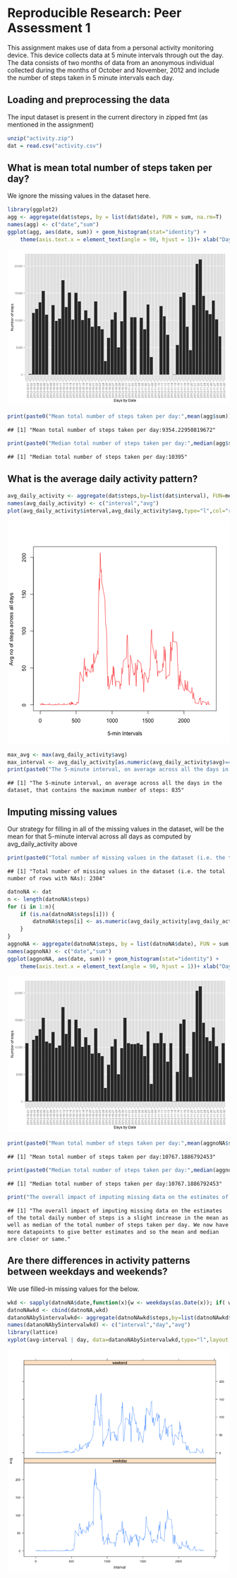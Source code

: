 # Reproducible Research: Peer Assessment 1
This assignment makes use of data from a personal activity monitoring device. This device collects data at 5 minute intervals through out the day. The data consists of two months of data from an anonymous individual collected during the months of October and November, 2012 and include the number of steps taken in 5 minute intervals each day.

## Loading and preprocessing the data
The input dataset is present in the current directory in zipped fmt (as mentioned in the assignment)

```r
unzip("activity.zip")
dat = read.csv("activity.csv")
```

## What is mean total number of steps taken per day?
We ignore the missing values in the dataset here.

```r
library(ggplot2)
agg <- aggregate(dat$steps, by = list(dat$date), FUN = sum, na.rm=T)
names(agg) <- c("date","sum")
ggplot(agg, aes(date, sum)) + geom_histogram(stat="identity") + 
    theme(axis.text.x = element_text(angle = 90, hjust = 1))+ xlab("Days by Date") + ylab("Number of steps")
```

![plot of chunk meantotal](figure/meantotal.png) 

```r
print(paste0("Mean total number of steps taken per day:",mean(agg$sum)))
```

```
## [1] "Mean total number of steps taken per day:9354.22950819672"
```

```r
print(paste0("Median total number of steps taken per day:",median(agg$sum)))
```

```
## [1] "Median total number of steps taken per day:10395"
```

## What is the average daily activity pattern?

```r
avg_daily_activity <- aggregate(dat$steps,by=list(dat$interval), FUN=mean,na.rm=T)
names(avg_daily_activity) <- c("interval","avg")
plot(avg_daily_activity$interval,avg_daily_activity$avg,type="l",col="red",xlab="5-min Intervals",ylab="Avg no of steps across all days")
```

![plot of chunk avgdaily](figure/avgdaily.png) 

```r
max_avg <- max(avg_daily_activity$avg)
max_interval <- avg_daily_activity[as.numeric(avg_daily_activity$avg)==as.numeric(max_avg),"interval"]
print(paste0("The 5-minute interval, on average across all the days in the dataset, that contains the maximum number of steps: ", max_interval))
```

```
## [1] "The 5-minute interval, on average across all the days in the dataset, that contains the maximum number of steps: 835"
```

## Imputing missing values
Our strategy for filling in all of the missing values in the dataset, will be the mean for that 5-minute interval across all days as computed by avg_daily_activity above


```r
print(paste0("Total number of missing values in the dataset (i.e. the total number of rows with NAs): ", sum(is.na(dat$steps))))
```

```
## [1] "Total number of missing values in the dataset (i.e. the total number of rows with NAs): 2304"
```

```r
datnoNA <- dat
n <- length(datnoNA$steps)
for (i in 1:n){
    if (is.na(datnoNA$steps[i])) {
        datnoNA$steps[i] <- as.numeric(avg_daily_activity[avg_daily_activity$interval==datnoNA$interval[i],"avg"])
    }
}
aggnoNA <- aggregate(datnoNA$steps, by = list(datnoNA$date), FUN = sum, nan.rm=T)
names(aggnoNA) <- c("date","sum")
ggplot(aggnoNA, aes(date, sum)) + geom_histogram(stat="identity") + 
    theme(axis.text.x = element_text(angle = 90, hjust = 1))+ xlab("Days by Date") + ylab("Number of steps")
```

![plot of chunk imputing](figure/imputing.png) 

```r
print(paste0("Mean total number of steps taken per day:",mean(aggnoNA$sum)))
```

```
## [1] "Mean total number of steps taken per day:10767.1886792453"
```

```r
print(paste0("Median total number of steps taken per day:",median(aggnoNA$sum)))
```

```
## [1] "Median total number of steps taken per day:10767.1886792453"
```

```r
print("The overall impact of imputing missing data on the estimates of the total daily number of steps is a slight increase in the mean as well as median of the total number of steps taken per day. We now have more datapoints to give better estimates and so the mean and median are closer or same.")
```

```
## [1] "The overall impact of imputing missing data on the estimates of the total daily number of steps is a slight increase in the mean as well as median of the total number of steps taken per day. We now have more datapoints to give better estimates and so the mean and median are closer or same."
```


## Are there differences in activity patterns between weekdays and weekends?
We use filled-in missing values for the below.

```r
wkd <- sapply(datnoNA$date,function(x){w <- weekdays(as.Date(x)); if( w != as.character("Sunday") && w != as.character("Saturday")) "weekday" else "weekend"})
datnoNAwkd <- cbind(datnoNA,wkd)
datanoNAby5intervalwkd<- aggregate(datnoNAwkd$steps,by=list(datnoNAwkd$interval,datnoNAwkd$wkd), FUN=mean,na.rm=T)
names(datanoNAby5intervalwkd) <- c("interval","day","avg")
library(lattice)
xyplot(avg~interval | day, data=datanoNAby5intervalwkd,type="l",layout = c(1, 2))
```

![plot of chunk wkd](figure/wkd.png) 
